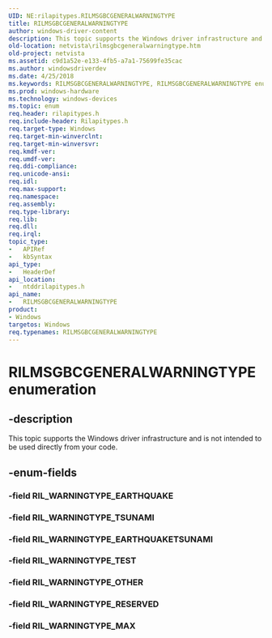 ```yaml
---
UID: NE:rilapitypes.RILMSGBCGENERALWARNINGTYPE
title: RILMSGBCGENERALWARNINGTYPE
author: windows-driver-content
description: This topic supports the Windows driver infrastructure and is not intended to be used directly from your code.
old-location: netvista\rilmsgbcgeneralwarningtype.htm
old-project: netvista
ms.assetid: c9d1a52e-e133-4fb5-a7a1-75699fe35cac
ms.author: windowsdriverdev
ms.date: 4/25/2018
ms.keywords: RILMSGBCGENERALWARNINGTYPE, RILMSGBCGENERALWARNINGTYPE enumeration [Network Drivers Starting with Windows Vista], RIL_WARNINGTYPE_EARTHQUAKETSUNAMI, RIL_WARNINGTYPE_MAX, RIL_WARNINGTYPE_OTHER, RIL_WARNINGTYPE_RESERVED, RIL_WARNINGTYPE_TEST, RIL_WARNINGTYPE_TSUNAMI, netvista.rilmsgbcgeneralwarningtype, ntddrilapitypes/RILMSGBCGENERALWARNINGTYPE, ntddrilapitypes/RIL_WARNINGTYPE_EARTHQUAKETSUNAMI, ntddrilapitypes/RIL_WARNINGTYPE_MAX, ntddrilapitypes/RIL_WARNINGTYPE_OTHER, ntddrilapitypes/RIL_WARNINGTYPE_RESERVED, ntddrilapitypes/RIL_WARNINGTYPE_TEST, ntddrilapitypes/RIL_WARNINGTYPE_TSUNAMI
ms.prod: windows-hardware
ms.technology: windows-devices
ms.topic: enum
req.header: rilapitypes.h
req.include-header: Rilapitypes.h
req.target-type: Windows
req.target-min-winverclnt: 
req.target-min-winversvr: 
req.kmdf-ver: 
req.umdf-ver: 
req.ddi-compliance: 
req.unicode-ansi: 
req.idl: 
req.max-support: 
req.namespace: 
req.assembly: 
req.type-library: 
req.lib: 
req.dll: 
req.irql: 
topic_type:
-	APIRef
-	kbSyntax
api_type:
-	HeaderDef
api_location:
-	ntddrilapitypes.h
api_name:
-	RILMSGBCGENERALWARNINGTYPE
product:
- Windows
targetos: Windows
req.typenames: RILMSGBCGENERALWARNINGTYPE
---
```


# RILMSGBCGENERALWARNINGTYPE enumeration


## -description


This topic supports the Windows driver infrastructure and is not intended to be used directly from your code.


## -enum-fields




### -field RIL_WARNINGTYPE_EARTHQUAKE


### -field RIL_WARNINGTYPE_TSUNAMI


### -field RIL_WARNINGTYPE_EARTHQUAKETSUNAMI


### -field RIL_WARNINGTYPE_TEST


### -field RIL_WARNINGTYPE_OTHER


### -field RIL_WARNINGTYPE_RESERVED


### -field RIL_WARNINGTYPE_MAX

